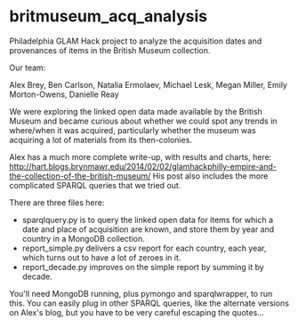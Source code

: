 britmuseum_acq_analysis
=======================

Philadelphia GLAM Hack project to analyze the acquisition dates and provenances of items in the British Museum collection.

Our team:

Alex Brey, Ben Carlson, Natalia Ermolaev, Michael Lesk, Megan Miller, Emily Morton-Owens, Danielle Reay

We were exploring the linked open data made available by the British Museum and became curious about whether we could 
spot any trends in where/when it was acquired, particularly whether the museum was acquiring a lot of materials from its
then-colonies.

Alex has a much more complete write-up, with results and charts, here: http://hart.blogs.brynmawr.edu/2014/02/02/glamhackphilly-empire-and-the-collection-of-the-british-museum/
His post also includes the more complicated SPARQL queries that we tried out.

There are three files here:
* sparqlquery.py is to query the linked open data for items for which a date and place of acquisition are known, and store
them by year and country in a MongoDB collection.
* report_simple.py delivers a csv report for each country, each year, which turns out to have a lot of zeroes in it.
* report_decade.py improves on the simple report by summing it by decade.

You'll need MongoDB running, plus pymongo and sparqlwrapper, to run this. You can easily plug in other SPARQL queries, like the alternate versions on Alex's blog, but you have to be very careful escaping the quotes...
